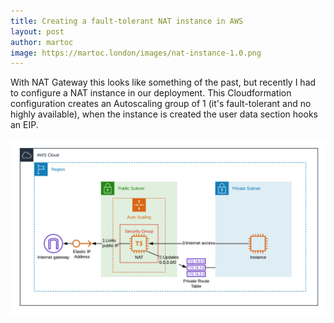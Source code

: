 ```yaml
---
title: Creating a fault-tolerant NAT instance in AWS
layout: post
author: martoc
image: https://martoc.london/images/nat-instance-1.0.png
---
```


With NAT Gateway this looks like something of the past, but recently I had to
configure a NAT instance in our deployment. This Cloudformation configuration
creates an Autoscaling group of 1 (it's fault-tolerant and no highly available),
when the instance is created the user data section hooks an EIP.

![My helpful screenshot](/images/nat-instance-1.0.png)
